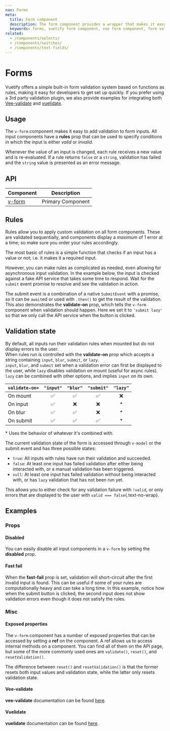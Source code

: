 ```yaml
---
nav: Forms
meta:
  title: Form component
  description: The form component provides a wrapper that makes it easy to process and control validation states of input components.
  keywords: forms, vuetify form component, vue form component, form validation
related:
  - /components/selects/
  - /components/switches/
  - /components/text-fields/
---
```


# Forms

Vuetify offers a simple built-in form validation system based on functions as rules, making it easy for developers to get set up quickly. If you prefer using a 3rd party validation plugin, we also provide examples for integrating both [Vee-validate](https://github.com/baianat/Vee-validate) and [vuelidate](https://github.com/vuelidate/vuelidate).

<promoted slug="vuemastery-forms" />

## Usage

The `v-form` component makes it easy to add validation to form inputs. All input components have a **rules** prop that can be used to specify conditions in which the input is either *valid* or *invalid*.

Whenever the value of an input is changed, each rule receives a new value and is re-evaluated. If a rule returns `false` or a `string`, validation has failed and the `string` value is presented as an error message.

<example file="v-form/usage" />

<entry />

## API

| Component | Description |
| - | - |
| [v-form](/api/v-form/) | Primary Component |

<api-inline hide-links />

## Rules

Rules allow you to apply custom validation on all form components. These are validated sequentially, and components display a *maximum* of 1 error at a time; so make sure you order your rules accordingly.

The most basic of rules is a simple function that checks if an input has a value or not; i.e. it makes it a required input.

<example file="v-form/rules-required" />

However, you can make rules as complicated as needed, even allowing for asynchronous input validation. In the example below, the input is checked against a fake API service that takes some time to respond. Wait for the `submit` event promise to resolve and see the validation in action.

<example file="v-form/rules-async" />

The submit event is a combination of a native `SubmitEvent` with a promise, so it can be `await`ed or used with `.then()` to get the result of the validation.
<br>
This also demonstrates the **validate-on** prop, which tells the `v-form` component when validation should happen. Here we set it to `'submit lazy'` so that we only call the API service when the button is clicked.

## Validation state

By default, all inputs run their validation rules when mounted but do not display errors to the user.
<br>
When rules run is controlled with the **validate-on** prop which accepts a string containing `input`, `blur`, `submit`, or `lazy`.
<br>
`input`, `blur`, and `submit` set when a validation error can first be displayed to the user, while `lazy` disables validation on mount (useful for async rules).
<br>
`lazy` can be combined with other options, and implies `input` on its own.

| `validate-on=` | `"input"` | `"blur"` | `"submit"` | `"lazy"` |
|----------------|:---------:|:--------:|:----------:|:--------:|
| On mount       |     ✅     |    ✅     |     ✅      |    ❌     |
| On input       |     ✅     |    ❌     |     ❌      |    *     |
| On blur        |     ✅     |    ✅     |     ❌      |    *     |
| On submit      |     ✅     |    ✅     |     ✅      |    *     |
<p class="text-caption">* Uses the behavior of whatever it's combined with.</p>

The current validation state of the form is accessed through `v-model` or the submit event and has three possible states:

- `true`: All inputs with rules have run their validation and succeeded.
- `false`: At least one input has failed validation after either being interacted with, or a manual validation has been triggered.
- `null`: At least one input has failed validation without being interacted with, or has `lazy` validation that has not been run yet.

This allows you to either check for any validation failure with `!valid`, or only errors that are displayed to the user with `valid === false`{.text-no-wrap}.

## Examples

### Props

#### Disabled

You can easily disable all input components in a `v-form` by setting the **disabled** prop.

<example file="v-form/prop-disabled" />

#### Fast fail

When the **fast-fail** prop is set, validation will short-circuit after the first invalid input is found. This can be useful if some of your rules are computationally heavy and can take a long time. In this example, notice how when the submit button is clicked, the second input does not show validation errors even though it does not satisfy the rules.

<example file="v-form/prop-fast-fail" />

### Misc

#### Exposed properties

The `v-form` component has a number of exposed properties that can be accessed by setting a **ref** on the component. A ref allows us to access internal methods on a component. You can find all of them on the API page, but some of the more commonly used ones are `validate()`, `reset()`, and `resetValidation()`.

The difference between `reset()` and `resetValidation()` is that the former resets both input values and validation state, while the latter only resets validation state.

<example file="v-form/misc-exposed" />

#### Vee-validate

**vee-validate** documentation can be found [here](https://vee-validate.logaretm.com/v4/).

<example file="v-form/misc-vee-validate" />

#### Vuelidate

**vuelidate** documentation can be found [here](https://vuelidate-next.netlify.app/).

<example file="v-form/misc-vuelidate" />
